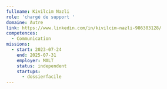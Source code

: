 ```yaml
---
fullname: Kivilcim Nazli
role: 'chargé de support '
domaine: Autre
link: https://www.linkedin.com/in/kivilcim-nazli-986303128/
competences:
  - Communication
missions:
  - start: 2023-07-24
    end: 2025-07-31
    employer: MALT
    status: independent
    startups:
      - dossierfacile
---
```

